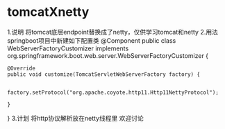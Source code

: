 # tomcatXnetty
1.说明
将tomcat底层endpoint替换成了netty，仅供学习tomcat和netty
2.用法 
springboot项目中新建如下配置类
@Component
public class WebServerFactoryCustomizer
		implements org.springframework.boot.web.server.WebServerFactoryCustomizer<TomcatServletWebServerFactory> {

	@Override
	public void customize(TomcatServletWebServerFactory factory) {

		factory.setProtocol("org.apache.coyote.http11.Http11NettyProtocol");

	}

}
3.计划
将http协议解析放在netty线程里
欢迎讨论
